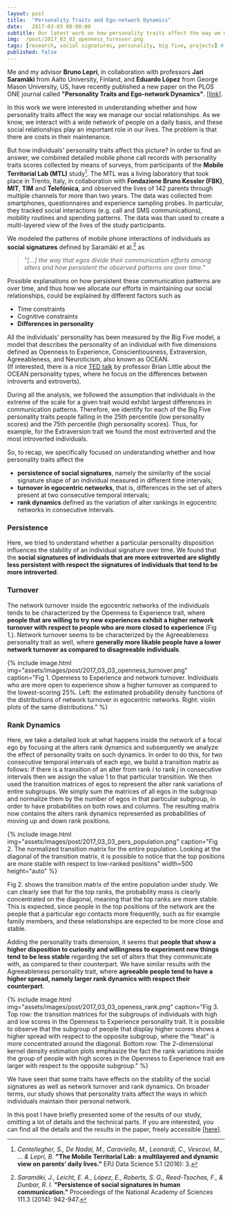 ```yaml
---
layout: post
title:  "Personality Traits and Ego-network Dynamics"
date:   2017-03-03 00:00:00
subtitle: Our latest work on how personality traits affect the way we manage our social relationships published on the PLOS ONE journal!
img:  /post/2017_03_03_openness_turnover.png
tags: [research, social signatures, personality, big five, projects] # add tag
published: false
---
```


Me and my advisor **Bruno Lepri**, in collaboration with professors **Jari Saramäki** from Aalto University, Finland, and **Eduardo López** from George Mason University, US, have recently published a new paper on the PLOS ONE journal called **"Personality Traits and Ego-network Dynamics"**. [[link]][plos-pers].

In this work we were interested in understanding whether and how personality traits affect the way we manage our social relationships. As we know, we interact with a wide network of people on a daily basis, and these social relationships play an important role in our lives. The problem is that there are costs in their maintenance. 

But how individuals' personality traits affect this picture? In order to find an answer, we combined detailed mobile phone call records with personality traits scores collected by means of surveys, from participants of the **Mobile Territorial Lab (MTL)** study[^1].
The MTL was a living laboratory that took place in Trento, Italy, in collaboration with **Fondazione Bruno Kessler (FBK)**, **MIT**, **TIM** and **Telefónica**, and observed the lives of 142 parents through multiple channels for more than two years. The data was collected from smartphones, questionnaires and experience sampling probes. In particular, they tracked social interactions (e.g. call and SMS communications), mobility routines and spending patterns. The data was than used to create a multi-layered view of the lives of the study participants.

We modeled the patterns of mobile phone interactions of individuals as **social signatures** defined by Saramäki et al.[^2] as
> "*[...] the way that egos divide their communication efforts among alters and how persistent the observed patterns are over time.*"

Possible explanations on how persistent these communication patterns are over time, and thus how we allocate our efforts in maintaining our social relationships, could be explained by different factors such as
* Time constraints
* Cognitive constraints
* **Differences in personality**

All the individuals' personality has been measured by the Big Five model, a model that describes the personality of an individual with five dimensions defined as Openness to Experience, Conscientiousness, Extraversion, Agreeableness, and Neuroticism, also known as OCEAN.  
(If interested, there is a nice [TED talk][ted-little] by professor Brian Little about the OCEAN personality types, where he focus on the differences between introverts and extroverts). 

During all the analysis, we followed the assumption that individuals in the extreme of the scale for a given trait would exhibit largest differences in communication patterns. Therefore, we identify for each of the Big Five personality traits people falling in the 25th percentile (low personality scores) and the 75th percentile (high personality scores). Thus, for example, for the Extraversion trait we found the most extroverted and the most introverted individuals.

So, to recap, we specifically focused on understanding whether and how personality traits affect the 
* **persistence of social signatures**, namely the similarity of the social signature shape of an individual measured in different time intervals;
* **turnover in egocentric networks**, that is, differences in the set of alters present at two consecutive temporal intervals;
* **rank dynamics** defined as the variation of alter rankings in egocentric networks in consecutive intervals.

### Persistence
Here, we tried to understand whether a particular personality disposition influences the stability of an individual signature over time. We found that the **social signatures of individuals that are more extroverted are slightly less persistent with respect the signatures of individuals that tend to be more introverted**.


### Turnover
The network turnover inside the egocentric networks of the individuals tends to be characterized by the Openness to
Experience trait, where **people that are willing to try new experiences exhibit a higher network turnover with respect to people who are more closed to experience** (Fig 1.). Network turnover seems to be characterized by the Agreeableness personality trait as well, where **generally more likable people have a lower network turnover as compared to disagreeable individuals**.

{% include image.html
   img="assets/images/post/2017_03_03_openness_turnover.png"
   caption="Fig 1. Openness to Experience and network turnover. Individuals who are more open to experience show a higher turnover as compared to the lowest-scoring 25%. Left:  the estimated probability density functions of the distributions of network turnover in egocentric networks.  Right:  violin plots of the same distributions."
%}

### Rank Dynamics
Here, we take a detailed look at what happens inside the network of a focal ego by focusing at the alters
rank dynamics and subsequently we analyze the effect of personality traits on such  dynamics. In order to do this, for two consecutive temporal intervals of each ego, we build a transition matrix as  follows:  if  there  is  a  transition  of  an alter from rank *i* to rank *j* in consecutive intervals then we assign the value 1 to that particular transition.
We then used the transition matrices of egos to represent the alter rank variations of entire subgroups. We simply sum the matrices of all egos in the subgroup and normalize them by the number of egos in that particular subgroup, in order to have probabilities on both rows and columns.
The resulting matrix now contains the alters rank dynamics represented as probabilities of moving up and down rank positions. 


{% include image.html
   img="assets/images/post/2017_03_03_pers_population.png"
   caption="Fig 2. The normalized transition matrix for the entire population. Looking at the diagonal of the transition matrix, it is possible to notice that the top positions are more stable with respect to low-ranked positions"
   width=500
   height="auto"
%}

Fig 2. shows the transition matrix of the entire population under study. We can clearly see that for the top ranks, the probability mass is clearly concentrated on the diagonal, meaning that the top ranks are more stable.  This is expected, since people in the top positions of the network are the people that a particular ego contacts
more frequently, such as for example family members, and these relationships are expected to be more close and stable. 

Adding the personality traits dimension, it seems that **people that show a higher disposition to curiosity and willingness to experiment new things tend to be less stable** regarding the set of alters that they communicate with, as compared to their counterpart. We have similar results with the Agreeableness personality trait, where **agreeable people tend to have a higher spread, namely larger rank dynamics with respect their counterpart**.


{% include image.html
   img="assets/images/post/2017_03_03_openess_rank.png"
   caption="Fig 3. Top row: the transition matrices for the subgroups of individuals with high and low scores in the Openness to Experience personality trait. It is possible to observe that the subgroup of people that display higher scores shows a higher spread with respect to the opposite subgroup, where the “heat” is more concentrated around the diagonal. Bottom  row:  The  2-dimensional  kernel density estimation plots emphasize the fact the rank variations inside the group of people with high scores in the Openness to Experience trait are larger with respect to the opposite subgroup."
%}


We have seen that some traits have effects on the stability of the social signatures as well as network turnover and rank dynamics. On broader terms, our study shows that personality traits affect the ways in which individuals maintain their personal network.

In this post I have briefly presented some of the results of our study, omitting a lot of details and the technical parts. If you are interested, you can find all the details and the results in the paper, freely accessible [[here]][plos-pers].

[^1]: *Centellegher, S., De Nadai, M., Caraviello, M., Leonardi, C., Vescovi, M., ... & Lepri, B.* **"The Mobile Territorial Lab: a multilayered and dynamic view on parents’ daily lives."** EPJ Data Science 5.1 (2016): 3.

[^2]: *Saramäki, J., Leicht, E. A., López, E., Roberts, S. G., Reed-Tsochas, F., & Dunbar, R. I.* **"Persistence of social signatures in human communication."** Proceedings of the National Academy of Sciences 111.3 (2014): 942-947.





[plos-pers]: http://journals.plos.org/plosone/article?id=10.1371/journal.pone.0173110
[ted-little]: https://www.ted.com/talks/brian_little_who_are_you_really_the_puzzle_of_personality